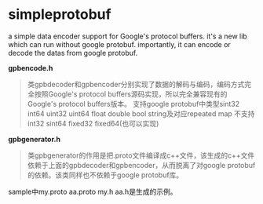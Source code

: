 # simpleprotobuf
a simple data encoder support for Google's protocol buffers.
it's a new lib which can run without google protobuf.
importantly, it can encode or decode the datas from google protobuf.

**gpbencode.h** 
>类gpbdecoder和gpbencoder分别实现了数据的解码与编码，编码方式完全按照Google's protocol buffers源码实现，所以完全兼容现有的Google's protocol buffers版本。
支持google protobuf中类型sint32 int64 uint32 uint64 float double bool string及对应repeated map
不支持int32 sint64 fixed32 fixed64(也可以实现)

**gpbgenerator.h**
>类gpbgenerator的作用是把.proto文件编译成c++文件，该生成的c++文件依赖于上面的gpbdecoder和gpbencoder，从而脱离了对google protobuf的依赖。该类同样也不依赖于google protobuf库。

sample中my.proto aa.proto my.h aa.h是生成的示例。
